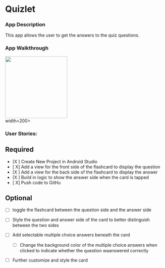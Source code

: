 # Quizlet
### App Description
 This app allows the user to get the answers to the quiz questions. 
 ### App Walkthrough
  <img src= "g.recordit.co/hGP3U7T5sr.gif" width=200> <br>
 width=200><br>
  ### User Stories:
  ## Required
- [X ] Create New Project in Android Studio
- [ X] Add a view for the front side of the flashcard to display the question
- [X ] Add a view for the back side of the flashcard to display the answer
- [X ] Build in logic to show the answer side when the card is tapped
- [ X] Push code to GitHu
## Optional
- [ ] toggle the flashcard between the question side and the answer side
- [ ] Style the question and answer side of the card to better distinguish between the two sides
- [ ] Add selectable multiple choice answers beneath the card
   - [ ] Change the background color of the multiple choice answers when clicked to indicate whether the question waanswered correctly
- [ ] Further customize and style the card
  

  
